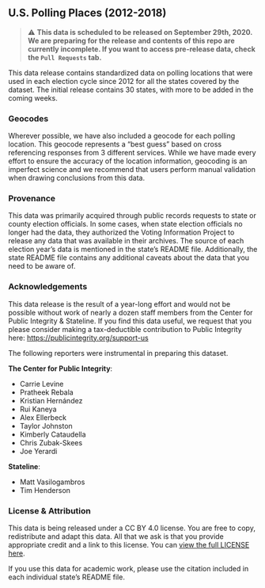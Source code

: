 ## U.S. Polling Places (2012-2018)

> :warning: **This data is scheduled to be released on September 29th, 2020. We are preparing for the release and contents of this repo are currently incomplete. If you want to access pre-release data, check the `Pull Requests` tab.**

This data release contains standardized data on polling locations that were used in each election cycle since 2012 for all the states covered by the dataset. The initial release contains 30 states, with more to be added in the coming weeks.

### Geocodes

Wherever possible, we have also included a geocode for each polling location. This geocode represents a “best guess” based on cross referencing responses from 3 different services. While we have made every effort to ensure the accuracy of the location information, geocoding is an imperfect science and we recommend that users perform manual validation when drawing conclusions from this data.

### Provenance

This data was primarily acquired through public records requests to state or county election officials. In some cases, when state election officials no longer had the data, they authorized the Voting Information Project to release any data that was available in their archives. The source of each election year’s data is mentioned in the state’s README file. Additionally, the state README file contains any additional caveats about the data that you need to be aware of.

### Acknowledgements

This data release is the result of a year-long effort and would not be possible without work of nearly a dozen staff members from the Center for Public Integrity & Stateline. If you find this data useful, we request that you please consider making a tax-deductible contribution to Public Integrity here: https://publicintegrity.org/support-us

The following reporters were instrumental in preparing this dataset.

**The Center for Public Integrity**:
- Carrie Levine
- Pratheek Rebala
- Kristian Hernández
- Rui Kaneya
- Alex Ellerbeck
- Taylor Johnston
- Kimberly Cataudella
- Chris Zubak-Skees
- Joe Yerardi

**Stateline**:
- Matt Vasilogambros
- Tim Henderson

### License & Attribution

This data is being released under a CC BY 4.0 license. You are free to copy, redistribute and adapt this data. All that we ask is that you provide appropriate credit and a link to this license. You can [view the full LICENSE here](LICENSE.md).

If you use this data for academic work, please use the citation included in each individual state’s README file.